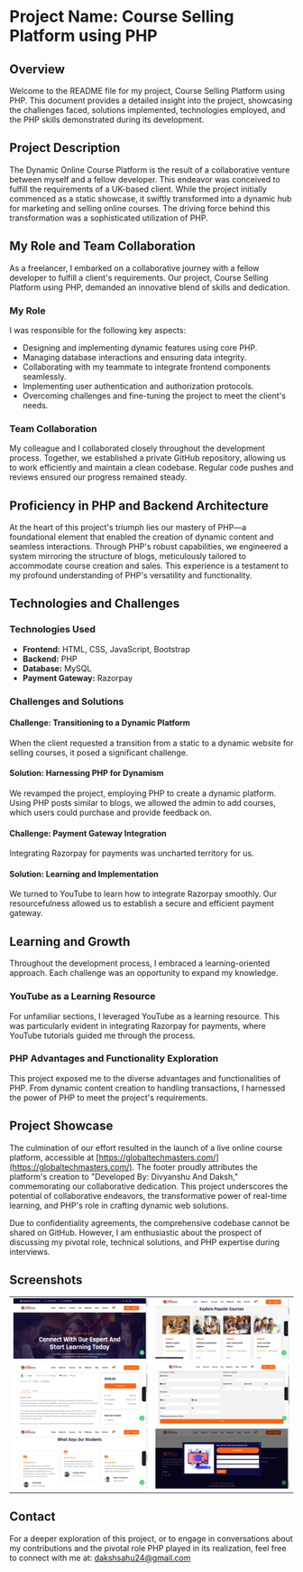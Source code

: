 # Project Name: Course Selling Platform using PHP

## Overview

Welcome to the README file for my project, Course Selling Platform using PHP. This document provides a detailed insight into the project, showcasing the challenges faced, solutions implemented, technologies employed, and the PHP skills demonstrated during its development.

## Project Description

The Dynamic Online Course Platform is the result of a collaborative venture between myself and a fellow developer. This endeavor was conceived to fulfill the requirements of a UK-based client. While the project initially commenced as a static showcase, it swiftly transformed into a dynamic hub for marketing and selling online courses. The driving force behind this transformation was a sophisticated utilization of PHP.

## My Role and Team Collaboration

As a freelancer, I embarked on a collaborative journey with a fellow developer to fulfill a client's requirements. Our project, Course Selling Platform using PHP, demanded an innovative blend of skills and dedication.

### My Role

I was responsible for the following key aspects:

- Designing and implementing dynamic features using core PHP.
- Managing database interactions and ensuring data integrity.
- Collaborating with my teammate to integrate frontend components seamlessly.
- Implementing user authentication and authorization protocols.
- Overcoming challenges and fine-tuning the project to meet the client's needs.

### Team Collaboration

My colleague and I collaborated closely throughout the development process. Together, we established a private GitHub repository, allowing us to work efficiently and maintain a clean codebase. Regular code pushes and reviews ensured our progress remained steady.

## Proficiency in PHP and Backend Architecture

At the heart of this project's triumph lies our mastery of PHP—a foundational element that enabled the creation of dynamic content and seamless interactions. Through PHP's robust capabilities, we engineered a system mirroring the structure of blogs, meticulously tailored to accommodate course creation and sales. This experience is a testament to my profound understanding of PHP's versatility and functionality.

## Technologies and Challenges

### Technologies Used

- **Frontend:** HTML, CSS, JavaScript, Bootstrap
- **Backend:** PHP
- **Database:** MySQL
- **Payment Gateway:** Razorpay

### Challenges and Solutions

#### Challenge: Transitioning to a Dynamic Platform

When the client requested a transition from a static to a dynamic website for selling courses, it posed a significant challenge.

#### Solution: Harnessing PHP for Dynamism

We revamped the project, employing PHP to create a dynamic platform. Using PHP posts similar to blogs, we allowed the admin to add courses, which users could purchase and provide feedback on.

#### Challenge: Payment Gateway Integration

Integrating Razorpay for payments was uncharted territory for us.

#### Solution: Learning and Implementation

We turned to YouTube to learn how to integrate Razorpay smoothly. Our resourcefulness allowed us to establish a secure and efficient payment gateway.

## Learning and Growth

Throughout the development process, I embraced a learning-oriented approach. Each challenge was an opportunity to expand my knowledge.

### YouTube as a Learning Resource

For unfamiliar sections, I leveraged YouTube as a learning resource. This was particularly evident in integrating Razorpay for payments, where YouTube tutorials guided me through the process.

### PHP Advantages and Functionality Exploration

This project exposed me to the diverse advantages and functionalities of PHP. From dynamic content creation to handling transactions, I harnessed the power of PHP to meet the project's requirements.

## Project Showcase

The culmination of our effort resulted in the launch of a live online course platform, accessible at [https://globaltechmasters.com/](https://globaltechmasters.com/). The footer proudly attributes the platform's creation to "Developed By: Divyanshu And Daksh," commemorating our collaborative dedication. This project underscores the potential of collaborative endeavors, the transformative power of real-time learning, and PHP's role in crafting dynamic web solutions.

Due to confidentiality agreements, the comprehensive codebase cannot be shared on GitHub. However, I am enthusiastic about the prospect of discussing my pivotal role, technical solutions, and PHP expertise during interviews.

## Screenshots

<table>
  <tr>
    <tr>
    <td align="center">
      <img src="Screenshots/s1.png" alt="Screenshot 1" width="400">
    </td>
    <td align="center">
      <img src="Screenshots/s2.png" alt="Screenshot 2" width="400">
    </td>
  </tr>
  <tr>
    <td align="center">
      <img src="Screenshots/s3.png" alt="Screenshot 3" width="400">
    </td>
    <td align="center">
      <img src="Screenshots/s4.png" alt="Screenshot 4" width="400">
    </td>
  </tr>
  <tr>
    <td align="center">
      <img src="Screenshots/s5.png" alt="Screenshot 3" width="400">
    </td>
    <td align="center">
      <img src="Screenshots/s6.png" alt="Screenshot 4" width="400">
    </td>
  </tr>
</table>

## Contact

For a deeper exploration of this project, or to engage in conversations about my contributions and the pivotal role PHP played in its realization, feel free to connect with me at:
dakshsahu24@gmail.com
